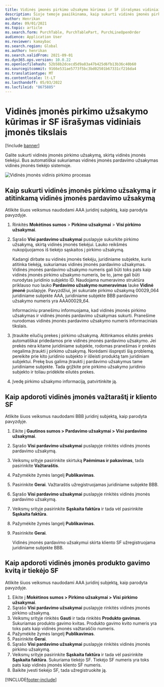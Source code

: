 ```yaml
---
title: Vidinės įmonės pirkimo užsakymo kūrimas ir SF išrašymas vidiniais įmonės tikslais
description: Šioje temoje paaiškinama, kaip sukurti vidinės įmonės pirkimo užsakymą vidiniam naudojimui ir išrašyti sąskaitą
author: Henrikan
ms.date: 09/01/2021
ms.topic: article
ms.search.form: PurchTable, PurchTablePart, PurchLineOpenOrder
audience: Application User
ms.reviewer: kamaybac
ms.search.region: Global
ms.author: henrikan
ms.search.validFrom: 2021-09-01
ms.dyn365.ops.version: 10.0.22
ms.openlocfilehash: 52b58b2dcecd5d9a83a47b425d6fb13b36c40b60
ms.sourcegitcommit: 9166e531ae5773f5bc3bd02501b67331cf216da4
ms.translationtype: MT
ms.contentlocale: lt-LT
ms.lasthandoff: 05/03/2022
ms.locfileid: "8675885"
---
```

# <a name="create-and-invoice-an-intercompany-purchase-order-for-internal-use"></a>Vidinės įmonės pirkimo užsakymo kūrimas ir SF išrašymas vidiniais įmonės tikslais

[!include [banner](../../includes/banner.md)]

Galite sukurti vidinės įmonės pirkimo užsakymą, skirtą vidinės įmonės tiekėjui. Bus automatiškai sukuriamas vidinės įmonės pardavimo užsakymas vidinės įmonės tiekėjo sistemoje.

![Vidinės įmonės vidinis pirkimo procesas](media/intercompanypurchaseprocess.png)

## <a name="create-an-intercompany-purchase-order-and-a-corresponding-intercompany-sales-order"></a>Kaip sukurti vidinės įmonės pirkimo užsakymą ir atitinkamą vidinės įmonės pardavimo užsakymą

Atlikite šiuos veiksmus naudodami AAA juridinį subjektą, kaip parodyta pavyzdyje.

1. Rinkitės **Mokėtinos sumos** \> **Pirkimo užsakymai** \> **Visi pirkimo užsakymai**.
1. Sąrašo **Visi pardavimo užsakymai** puslapyje sukurkite pirkimo užsakymą, skirtą vidinės įmonės tiekėjui. Lauko reikšmės nukopijuojamos iš tiekėjo sąskaitos į pirkimo užsakymą.

    Kadangi dirbate su vidinės įmonės tiekėju, juridiniame subjekte, kuris atitinka tiekėją, sukuriamas vidinės įmonės pardavimo užsakymas. Vidinės įmonės pardavimo užsakymo numeris gali būti toks pats kaip vidinės įmonės pirkimo užsakymo numeris, be to, jame gali būti nurodytas juridinio subjekto ID. Naudojama numeravimo struktūra priklauso nuo lauko **Pardavimo užsakymo numeravimas** lauke **Vidinė įmonė** puslapyje. Pavyzdžiui, jei sukuriate pirkimo užsakymą 00029\_064 juridiniame subjekte AAA, juridiniame subjekte BBB pardavimo užsakymo numeris yra AAA00029\_64.

    Informaciniu pranešimu informuojama, kad vidinės įmonės pirkimo užsakymas ir vidinės įmonės pardavimo užsakymas sukurti. Pranešime nurodomas vidinės įmonės pardavimo užsakymo numeris informaciniais tikslais.

1. Įtraukite eilučių prekes į pirkimo užsakymą. Atitinkamos eilutės prekės automatiškai pridedamos prie vidinės įmonės pardavimo užsakymo. Jei prekės nėra kitame juridiniame subjekte, rodomas pranešimas ir prekės negalima įtraukti į pirkimo užsakymą. Norėdami išspręsti šią problemą, pereikite prie kito juridinio subjekto ir išleisti produktą tam juridiniam subjektui. Prekę bus galima įtraukti į pardavimo užsakymus tame juridiniame subjekte. Tada grįžkite prie pirkimo užsakymo juridinio subjekto ir toliau pridėkite eilutės prekes.
1. Įvedę pirkimo užsakymo informaciją, patvirtinkite ją.

## <a name="process-the-intercompany-packing-slip-and-customer-invoice"></a>Kaip apdoroti vidinės įmonės važtaraštį ir kliento SF

Atlikite šiuos veiksmus naudodami BBB juridinį subjektą, kaip parodyta pavyzdyje.

1. Eikite į **Gautinos sumos \> Pardavimo užsakymai \> Visi pardavimo užsakymai**.
1. Sąrašo **Visi pardavimo užsakymai** puslapyje rinkitės vidinės įmonės pardavimo užsakymą.
1. Veiksmų srityje pasirinkite skirtuką **Paėmimas ir pakavimas**, tada pasirinkite **Važtaraštis**.
1. Pažymėkite žymės langelį **Publikavimas**.
1. Pasirinkite **Gerai**. Važtaraštis užregistruojamas juridiniame subjekte BBB.
1. Sąrašo **Visi pardavimo užsakymai** puslapyje rinkitės vidinės įmonės pardavimo užsakymą.
1. Veiksmų srityje pasirinkite **Sąskaita faktūra** ir tada vėl pasirinkite **Sąskaita faktūra**.
1. Pažymėkite žymės langelį **Publikavimas**.
1. Pasirinkite **Gerai**.

    Vidinės įmonės pardavimo užsakymui skirta kliento SF užregistruojama juridiniame subjekte BBB.

## <a name="process-the-intercompany-product-receipt-and-vendor-invoice"></a>Kaip apdoroti vidinės įmonės produkto gavimo kvitą ir tiekėjo SF

Atlikite šiuos veiksmus naudodami AAA juridinį subjektą, kaip parodyta pavyzdyje.

1. Eikite į **Mokėtinos sumos \> Pirkimo užsakymai \> Visi pirkimo užsakymai**.
1. Sąrašo **Visi pardavimo užsakymai** puslapyje rinkitės vidinės įmonės pirkimo užsakymą.
1. Veiksmų srityje rinkitės **Gauti** ir tada rinkitės **Produkto gavimas**. Sukuriamas produkto gavimo kvitas. Produkto gavimo kvito numeris yra toks pats kaip vidinės įmonės važtaraščio numeris.
1. Pažymėkite žymės langelį **Publikavimas**.
1. Pasirinkite **Gerai**.
1. Sąrašo **Visi pardavimo užsakymai** puslapyje rinkitės vidinės įmonės pirkimo užsakymą.
1. Veiksmų srityje pasirinkite **Sąskaita faktūra** ir tada vėl pasirinkite **Sąskaita faktūra**. Sukuriama tiekėjo SF. Tiekėjo SF numeris yra toks pats kaip vidinės įmonės kliento SF numeris.
1. Baikite įvesti tiekėjo SF, tada užregistruokite ją.

[!INCLUDE[footer-include](../../includes/footer-banner.md)]
